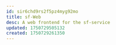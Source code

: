 ```yaml
---
id: sir6chd9rs2f5pz4myg92mo
title: sf-Web
desc: A web frontend for the sf-service
updated: 1750729505132
created: 1750729261350
---
```

